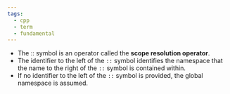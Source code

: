 ```yaml
---
tags:
  - cpp
  - term
  - fundamental
---
```


- The :: symbol is an operator called the **scope resolution operator**. 
- The identifier to the left of the `::` symbol identifies the namespace that the name to the right of the `::` symbol is contained within. 
- If no identifier to the left of the `::` symbol is provided, the global namespace is assumed.